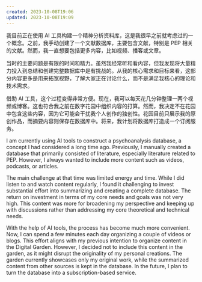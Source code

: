 ```yaml
---
created: 2023-10-08T19:06
updated: 2023-10-08T19:09
---
```

我目前正在使用 AI 工具构建一个精神分析资料库，这是我很早之前就考虑过的一个概念。之前，我手动创建了一个文献数据库，主要包含文献，特别是 PEP 相关的文献。然而，我一直想要包括更多内容，比如视频、播客或文章。

当时的主要问题是有限的时间和精力。虽然我经常听和看内容，但我发现将大量精力投入到总结和创建完整数据库中是有挑战的。从我的核心需求和目标来看，这部分内容更多是用来拓宽视野，了解大家正在讨论什么，而不是满足我核心的理论和技术需求。

借助 AI 工具，这个过程变得非常方便。现在，我可以每天花几分钟整理一两个视频或博客。这也符合我之前在数字花园中组织内容的打算。然而，我决定不在花园中包含这些内容，因为它可能会干扰我个人创作的独创性。花园目前只展示我的原创作品，而摘要内容则保存在数据库中。将来，我计划将数据库打造成一个订阅服务。

I am currently using AI tools to construct a psychoanalysis database, a concept I had considered a long time ago. Previously, I manually created a database that primarily consisted of literature, especially literature related to PEP. However, I always wanted to include more content such as videos, podcasts, or articles.

The main challenge at that time was limited energy and time. While I did listen to and watch content regularly, I found it challenging to invest substantial effort into summarizing and creating a complete database. The return on investment in terms of my core needs and goals was not very high. This content was more for broadening my perspective and keeping up with discussions rather than addressing my core theoretical and technical needs.

With the help of AI tools, the process has become much more convenient. Now, I can spend a few minutes each day organizing a couple of videos or blogs. This effort aligns with my previous intention to organize content in the Digital Garden. However, I decided not to include this content in the garden, as it might disrupt the originality of my personal creations. The garden currently showcases only my original work, while the summarized content from other sources is kept in the database. In the future, I plan to turn the database into a subscription-based service.